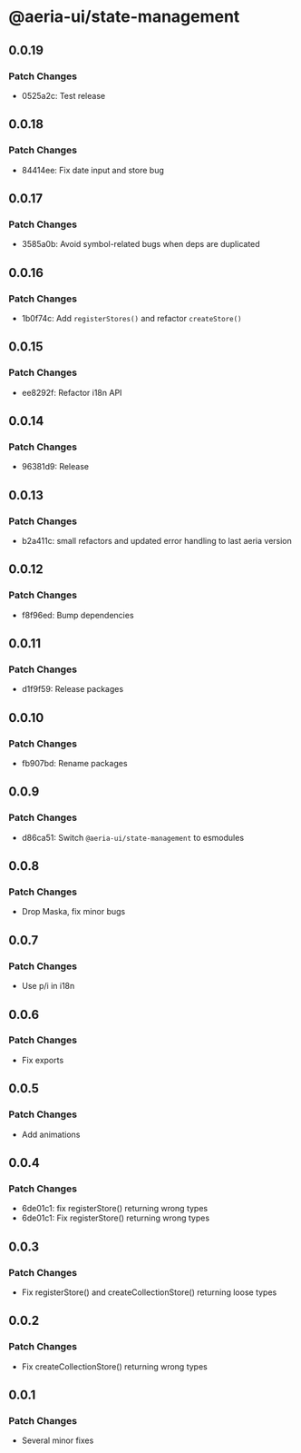 # @aeria-ui/state-management

## 0.0.19

### Patch Changes

- 0525a2c: Test release

## 0.0.18

### Patch Changes

- 84414ee: Fix date input and store bug

## 0.0.17

### Patch Changes

- 3585a0b: Avoid symbol-related bugs when deps are duplicated

## 0.0.16

### Patch Changes

- 1b0f74c: Add `registerStores()` and refactor `createStore()`

## 0.0.15

### Patch Changes

- ee8292f: Refactor i18n API

## 0.0.14

### Patch Changes

- 96381d9: Release

## 0.0.13

### Patch Changes

- b2a411c: small refactors and updated error handling to last aeria version

## 0.0.12

### Patch Changes

- f8f96ed: Bump dependencies

## 0.0.11

### Patch Changes

- d1f9f59: Release packages

## 0.0.10

### Patch Changes

- fb907bd: Rename packages

## 0.0.9

### Patch Changes

- d86ca51: Switch `@aeria-ui/state-management` to esmodules

## 0.0.8

### Patch Changes

- Drop Maska, fix minor bugs

## 0.0.7

### Patch Changes

- Use p/i in i18n

## 0.0.6

### Patch Changes

- Fix exports

## 0.0.5

### Patch Changes

- Add animations

## 0.0.4

### Patch Changes

- 6de01c1: fix registerStore() returning wrong types
- 6de01c1: Fix registerStore() returning wrong types

## 0.0.3

### Patch Changes

- Fix registerStore() and createCollectionStore() returning loose types

## 0.0.2

### Patch Changes

- Fix createCollectionStore() returning wrong types

## 0.0.1

### Patch Changes

- Several minor fixes
